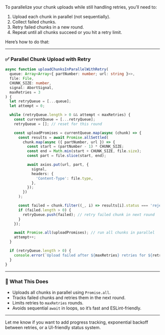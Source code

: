 To parallelize your chunk uploads while still handling retries, you’ll need to:

1. Upload each chunk in parallel (not sequentially).
2. Collect failed chunks.
3. Retry failed chunks in a new round.
4. Repeat until all chunks succeed or you hit a retry limit.

Here’s how to do that:

---

### ✅ Parallel Chunk Upload with Retry

```ts
async function uploadChunksInParallelWithRetry(
  queue: Array<Array<{ partNumber: number; url: string }>>,
  file: File,
  CHUNK_SIZE: number,
  signal: AbortSignal,
  maxRetries = 3
) {
  let retryQueue = [...queue];
  let attempt = 0;

  while (retryQueue.length > 0 && attempt < maxRetries) {
    const currentQueue = [...retryQueue];
    retryQueue = []; // reset for this round

    const uploadPromises = currentQueue.map(async (chunk) => {
      const results = await Promise.allSettled(
        chunk.map(async ({ partNumber, url }) => {
          const start = (partNumber - 1) * CHUNK_SIZE;
          const end = Math.min(start + CHUNK_SIZE, file.size);
          const part = file.slice(start, end);

          await axios.put(url, part, {
            signal,
            headers: {
              'Content-Type': file.type,
            },
          });
        })
      );

      const failed = chunk.filter((_, i) => results[i].status === 'rejected');
      if (failed.length > 0) {
        retryQueue.push(failed); // retry failed chunk in next round
      }
    });

    await Promise.all(uploadPromises); // run all chunks in parallel
    attempt++;
  }

  if (retryQueue.length > 0) {
    console.error(`Upload failed after ${maxRetries} retries for ${retryQueue.length} chunks`);
  }
}
```

---

### 🧠 What This Does

- Uploads all chunks in parallel using `Promise.all`.
- Tracks failed chunks and retries them in the next round.
- Limits retries to `maxRetries` rounds.
- Avoids sequential `await` in loops, so it’s fast and ESLint-friendly.

---

Let me know if you want to add progress tracking, exponential backoff between retries, or a UI-friendly status system.